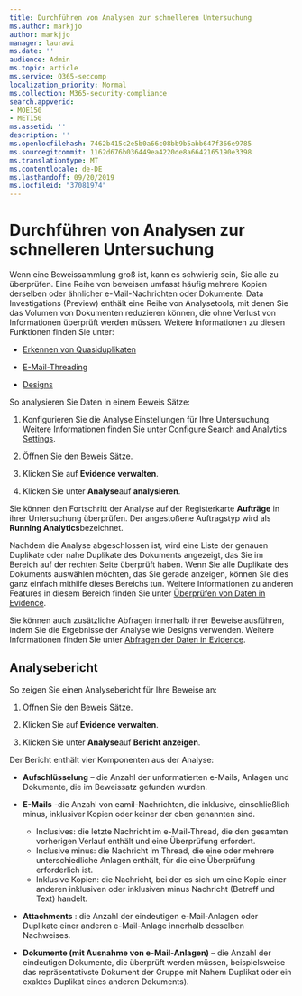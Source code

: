 ```yaml
---
title: Durchführen von Analysen zur schnelleren Untersuchung
ms.author: markjjo
author: markjjo
manager: laurawi
ms.date: ''
audience: Admin
ms.topic: article
ms.service: O365-seccomp
localization_priority: Normal
ms.collection: M365-security-compliance
search.appverid:
- MOE150
- MET150
ms.assetid: ''
description: ''
ms.openlocfilehash: 7462b415c2e5b0a66c08bb9b5abb647f366e9785
ms.sourcegitcommit: 1162d676b036449ea4220de8a6642165190e3398
ms.translationtype: MT
ms.contentlocale: de-DE
ms.lasthandoff: 09/20/2019
ms.locfileid: "37081974"
---
```

# <a name="run-analytics-to-investigate-faster"></a>Durchführen von Analysen zur schnelleren Untersuchung

Wenn eine Beweissammlung groß ist, kann es schwierig sein, Sie alle zu überprüfen. Eine Reihe von beweisen umfasst häufig mehrere Kopien derselben oder ähnlicher e-Mail-Nachrichten oder Dokumente. Data Investigations (Preview) enthält eine Reihe von Analysetools, mit denen Sie das Volumen von Dokumenten reduzieren können, die ohne Verlust von Informationen überprüft werden müssen. Weitere Informationen zu diesen Funktionen finden Sie unter:

- [Erkennen von Quasiduplikaten](near-duplicates.md)

- [E-Mail-Threading](email-threading.md)

- [Designs](themes.md)

So analysieren Sie Daten in einem Beweis Sätze:

1. Konfigurieren Sie die Analyse Einstellungen für Ihre Untersuchung. Weitere Informationen finden Sie unter [Configure Search and Analytics Settings](configure-search-analytics-settings.md).

2. Öffnen Sie den Beweis Sätze.

3. Klicken Sie auf **Evidence verwalten**.

4. Klicken Sie unter **Analyse**auf **analysieren**.

Sie können den Fortschritt der Analyse auf der Registerkarte **Aufträge** in ihrer Untersuchung überprüfen. Der angestoßene Auftragstyp wird als **Running Analytics**bezeichnet.

 Nachdem die Analyse abgeschlossen ist, wird eine Liste der genauen Duplikate oder nahe Duplikate des Dokuments angezeigt, das Sie im Bereich auf der rechten Seite überprüft haben. Wenn Sie alle Duplikate des Dokuments auswählen möchten, das Sie gerade anzeigen, können Sie dies ganz einfach mithilfe dieses Bereichs tun. Weitere Informationen zu anderen Features in diesem Bereich finden Sie unter [Überprüfen von Daten in Evidence](review-data-in-evidence.md). 

Sie können auch zusätzliche Abfragen innerhalb ihrer Beweise ausführen, indem Sie die Ergebnisse der Analyse wie Designs verwenden. Weitere Informationen finden Sie unter [Abfragen der Daten in Evidence](evidence-query.md).

## <a name="analytics-report"></a>Analysebericht

So zeigen Sie einen Analysebericht für Ihre Beweise an:

1. Öffnen Sie den Beweis Sätze.

2. Klicken Sie auf **Evidence verwalten**.

3. Klicken Sie unter **Analyse**auf **Bericht anzeigen**.

Der Bericht enthält vier Komponenten aus der Analyse:

- **Aufschlüsselung** – die Anzahl der unformatierten e-Mails, Anlagen und Dokumente, die im Beweissatz gefunden wurden.

- **E-Mails** -die Anzahl von eamil-Nachrichten, die inklusive, einschließlich minus, inklusiver Kopien oder keiner der oben genannten sind.
   - Inclusives: die letzte Nachricht im e-Mail-Thread, die den gesamten vorherigen Verlauf enthält und eine Überprüfung erfordert.
   - Inclusive minus: die Nachricht im Thread, die eine oder mehrere unterschiedliche Anlagen enthält, für die eine Überprüfung erforderlich ist.
   - Inklusive Kopien: die Nachricht, bei der es sich um eine Kopie einer anderen inklusiven oder inklusiven minus Nachricht (Betreff und Text) handelt.

- **Attachments** : die Anzahl der eindeutigen e-Mail-Anlagen oder Duplikate einer anderen e-Mail-Anlage innerhalb desselben Nachweises.

- **Dokumente (mit Ausnahme von e-Mail-Anlagen)** – die Anzahl der eindeutigen Dokumente, die überprüft werden müssen, beispielsweise das repräsentativste Dokument der Gruppe mit Nahem Duplikat oder ein exaktes Duplikat eines anderen Dokuments).